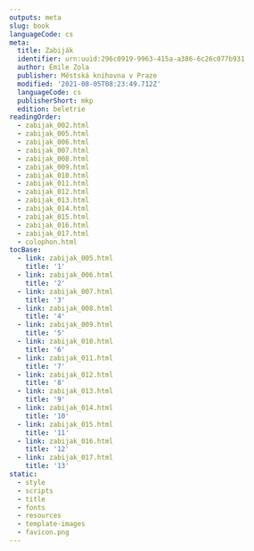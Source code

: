 ```yaml
---
outputs: meta
slug: book
languageCode: cs
meta:
  title: Zabiják
  identifier: urn:uuid:296c0919-9963-415a-a386-6c26c077b931
  author: Émile Zola
  publisher: Městská knihovna v Praze
  modified: '2021-08-05T08:23:49.712Z'
  languageCode: cs
  publisherShort: mkp
  edition: beletrie
readingOrder:
  - zabijak_002.html
  - zabijak_005.html
  - zabijak_006.html
  - zabijak_007.html
  - zabijak_008.html
  - zabijak_009.html
  - zabijak_010.html
  - zabijak_011.html
  - zabijak_012.html
  - zabijak_013.html
  - zabijak_014.html
  - zabijak_015.html
  - zabijak_016.html
  - zabijak_017.html
  - colophon.html
tocBase:
  - link: zabijak_005.html
    title: '1'
  - link: zabijak_006.html
    title: '2'
  - link: zabijak_007.html
    title: '3'
  - link: zabijak_008.html
    title: '4'
  - link: zabijak_009.html
    title: '5'
  - link: zabijak_010.html
    title: '6'
  - link: zabijak_011.html
    title: '7'
  - link: zabijak_012.html
    title: '8'
  - link: zabijak_013.html
    title: '9'
  - link: zabijak_014.html
    title: '10'
  - link: zabijak_015.html
    title: '11'
  - link: zabijak_016.html
    title: '12'
  - link: zabijak_017.html
    title: '13'
static:
  - style
  - scripts
  - title
  - fonts
  - resources
  - template-images
  - favicon.png
---
```

